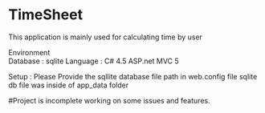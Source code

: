 # TimeSheet

This application is mainly used for calculating time by user

Environment  
Database : sqlite
Language : C# 4.5 ASP.net MVC 5


Setup : Please Provide the sqllite database file path in web.config file
sqlite db file was inside of app_data folder



#Project is incomplete working on some issues and features.
